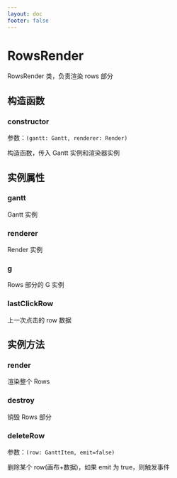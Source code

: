 ```yaml
---
layout: doc
footer: false
---
```


# RowsRender

RowsRender 类，负责渲染 rows 部分

## 构造函数

### constructor

参数：`(gantt: Gantt, renderer: Render)`

构造函数，传入 Gantt 实例和渲染器实例

## 实例属性

### gantt

Gantt 实例

### renderer

Render 实例

### g

Rows 部分的 G 实例

### lastClickRow

上一次点击的 row 数据

## 实例方法

### render

渲染整个 Rows

### destroy

销毁 Rows 部分

### deleteRow

参数：`(row: GanttItem, emit=false)`

删除某个 row(画布+数据)，如果 emit 为 true，则触发事件
